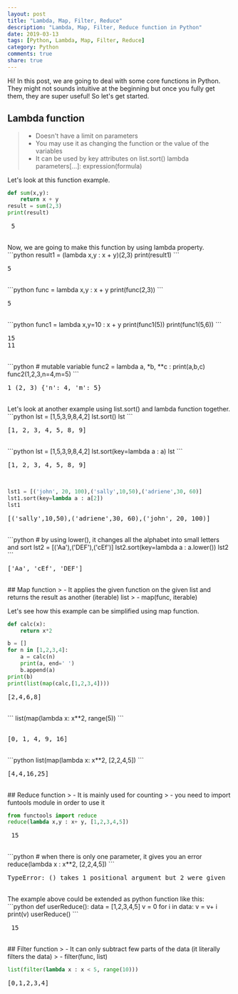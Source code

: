 ```yaml
---
layout: post
title: "Lambda, Map, Filter, Reduce"
description: "Lambda, Map, Filter, Reduce function in Python"
date: 2019-03-13
tags: [Python, Lambda, Map, Filter, Reduce]
category: Python
comments: true
share: true
---
```


Hi! In this post, we are going to deal with some core functions in Python. They might not sounds intuitive at the beginning but once you fully get them, they are super useful! So let's get started.

## Lambda function
> - Doesn't have a limit on parameters
> - You may use it as changing the function or the value of the variables
>  - It can be used by key attributes on list.sort()
>  lambda parameters[...]: expression(formula)

Let's look at this function example.
```python 
def sum(x,y):
	return x + y
result = sum(2,3)
print(result)
```
<pre class="output">
 5 </pre>
<br>
Now, we are going to make this function by using lambda property.
```python
result1 = (lambda x,y : x + y)(2,3)
print(result1)
```
<pre class="output">
5 </pre> 
<br>
```python
func = lambda x,y : x + y
print(func(2,3))
```
<pre class="output">
5 </pre>
<br>
```python
func1 = lambda x,y=10 : x + y
print(func1(5))
print(func1(5,6))
```
<pre class="output">
15
11 </pre>
<br>
```python
# mutable variable
func2 = lambda a, *b, **c : print(a,b,c)
func2(1,2,3,n=4,m=5)
```
<pre class="output">
1 (2, 3) {'n': 4, 'm': 5} </pre>
<br>
Let's look at another example using list.sort() and lambda function together.
```python
lst = [1,5,3,9,8,4,2]
lst.sort()
lst
```
<pre class="output">
[1, 2, 3, 4, 5, 8, 9] </pre>
<br>
```python
lst = [1,5,3,9,8,4,2]
lst.sort(key=lambda a : a)
lst
```
<pre class="output">
[1, 2, 3, 4, 5, 8, 9] </pre>
<br>

```python 
lst1 = [('john', 20, 100),('sally',10,50),('adriene',30, 60)]
lst1.sort(key=lambda a : a[2])
lst1
```
<pre class="output">
[('sally',10,50),('adriene',30, 60),('john', 20, 100)] </pre>
<br>
```python
# by using lower(), it changes all the alphabet into small letters and sort
lst2 = [('Aa'),('DEF'),('cEf')]
lst2.sort(key=lambda a : a.lower())
lst2
```
<pre class="output">
['Aa', 'cEf', 'DEF'] </pre>
<br>
## Map function
> - It applies the given function on the given list and returns the result as another (iterable) list
> - map(func, iterable)

Let's see how this example can be simplified using map function.
```python
def calc(x):
	return x*2

b = []
for n in [1,2,3,4]:
	a = calc(n)
	print(a, end=' ')
	b.append(a)
print(b)
print(list(map(calc,[1,2,3,4])))
```
<pre class="output">
[2,4,6,8] </pre>
<br>
 ``` list(map(lambda x: x**2, range(5))
 ```
<pre class="output"> 
[0, 1, 4, 9, 16] </pre>
<br>
```python
list(map(lambda x: x**2, [2,2,4,5])
```
<pre class="output">
[4,4,16,25] </pre>
<br>
## Reduce function
> - It is mainly used for counting
> - you need to import funtools module in order to use it

```python
from functools import reduce
reduce(lambda x,y : x+ y, [1,2,3,4,5])
```
<pre class="output"> 15 </pre>
<br>
```python
# when there is only one parameter, it gives you an error
reduce(lambda x : x**2, [2,2,4,5])
```
<pre class="output">
TypeError: <lambda>() takes 1 positional argument but 2 were given 
</pre>
<br>
The example above could be extended as python function like this:
```python
def userReduce():
	data = [1,2,3,4,5]
	v = 0
	for i in data:
		v = v+ i
	print(v)
userReduce()
```
<pre class="output"> 15 </pre>
<br>
## Filter function
> - It can only subtract few parts of the data (it literally filters the data)
> - filter(func, list)

```python
list(filter(lambda x : x < 5, range(10)))
```
<pre class="output">
[0,1,2,3,4] </pre>
